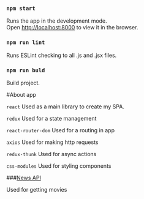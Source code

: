 
### `npm start`

Runs the app in the development mode.<br>
Open [http://localhost:8000](http://localhost:8000) to view it in the browser.

### `npm run lint`

Runs ESLint checking to all .js and .jsx files.

### `npm run buld`

Build project.

#About app

`react`
Used as a main library to create my SPA.

`redux`
Used for a state management

`react-router-dom`
Used for a routing in app

`axios`
Used for making http requests

`redux-thunk`
Used for async actions

`css-modules`
Used for styling components

###[News API](https://newsapi.org/)

Used for getting movies

